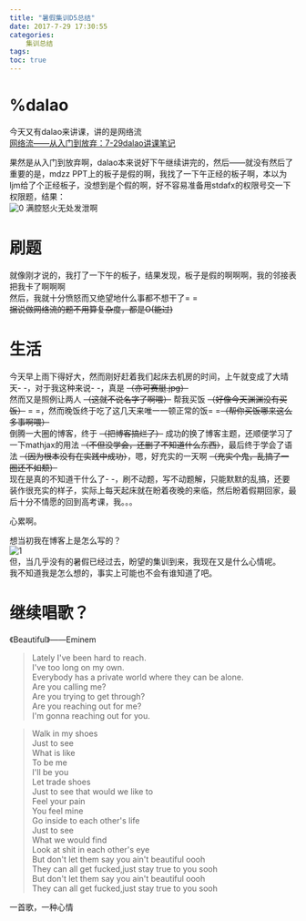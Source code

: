 ```yaml
---
title: "暑假集训D5总结"
date: 2017-7-29 17:30:55
categories:
	集训总结
tags:
toc: true
---
```

# %dalao
今天又有dalao来讲课，讲的是网络流  
[网络流——从入门到放弃：7-29dalao讲课笔记](https://hzoi-mafia.github.io/2017/07/29/27/#more)  
<!--more-->
果然是从入门到放弃啊，dalao本来说好下午继续讲完的，然后——就没有然后了  
重要的是，mdzz PPT上的板子是假的啊，我找了一下午正经的板子啊，本以为ljm给了个正经板子，没想到是个假的啊，好不容易准备用stdafx的权限号交一下权限题，结果：  
![0](file:///F:/blog/blog/source/%E6%97%A0%E6%A0%87%E9%A2%98.png)
满腔怒火无处发泄啊
# 刷题
就像刚才说的，我打了一下午的板子，结果发现，板子是假的啊啊啊，我的邻接表把我卡了啊啊啊  
然后，我就十分愤怒而又绝望地什么事都不想干了= =  
~~据说做网络流的题不用算复杂度，都是O(能过)~~
# 生活
今天早上雨下得好大，然而刚好赶着我们起床去机房的时间，上午就变成了大晴天- -，对于我这种来说- -，真是 ~~（亦可赛艇.jpg）~~  
然而又是照例让两人 ~~（这就不说名字了啊喂）~~ 帮我买饭 ~~（好像今天渊渊没有买饭）~~ = =，然而晚饭终于吃了这几天来唯一一顿正常的饭= =~~（帮你买饭哪来这么多事啊喂）~~  
倒腾一大圈的博客，终于 ~~（把博客搞烂了）~~ 成功的换了博客主题，还顺便学习了一下mathjax的用法 ~~（不但没学会，还删了不知道什么东西）~~，最后终于学会了语法 ~~（因为根本没有在实践中成功）~~，嗯，好充实的一天啊 ~~（充实个鬼，乱搞了一圈还不如颓）~~  
现在是真的不知道干什么了- -，刷不动题，写不动题解，只能默默的乱搞，还要装作很充实的样子，实际上每天起床就在盼着夜晚的来临，然后盼着假期回家，最后十分不情愿的回到高考课，我。。。  

心累啊。  

想当初我在博客上是怎么写的？  
![1](file:///F:/blog/blog/source/%E6%97%A0%E6%A0%87%E9%A2%982.png)  
但，当几乎没有的暑假已经过去，盼望的集训到来，我现在又是什么心情呢。  
我不知道我是怎么想的，事实上可能也不会有谁知道了吧。
# 继续唱歌？
《Beautiful》——Eminem
>Lately I've been hard to reach.  
I've too long on my own.  
Everybody has a private world where they can be alone.  
Are you calling me?  
Are you trying to get through?  
Are you reaching out for me?  
I'm gonna reaching out for you.  

>Walk in my shoes  
Just to see  
What is like  
To be me  
I'll be you  
Let trade shoes  
Just to see that would we like to  
Feel your pain  
You feel mine  
Go inside to each other's life  
Just to see  
What we would find  
Look at shit in each other's eye  
But don't let them say you ain't beautiful oooh  
They can all get fucked,just stay true to you sooh  
But don't let them say you ain't beautiful oooh  
They can all get fucked,just stay true to you sooh  


一首歌，一种心情